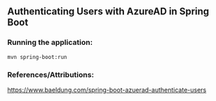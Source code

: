 ## Authenticating Users with AzureAD in Spring Boot

### Running the application:
`mvn spring-boot:run`

### References/Attributions:
https://www.baeldung.com/spring-boot-azuerad-authenticate-users

